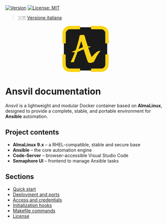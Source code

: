 [![Version](https://img.shields.io/badge/version-v0.1.13--beta-blue)](#)
[![License: MIT](https://img.shields.io/badge/License-MIT-yellow.svg)](https://opensource.org/licenses/MIT)

> 🇮🇹 [Versione italiana](../it/index.md)

<p align="center">
  <img src="../../front/html/img/logo.svg" alt="Ansvil logo" width="150">
</p>

# Ansvil documentation

Ansvil is a lightweight and modular Docker container based on **AlmaLinux**, designed to provide a complete, stable, and portable environment for **Ansible** automation.

## Project contents

- **AlmaLinux 9.x** – a RHEL-compatible, stable and secure base
- **Ansible** – the core automation engine
- **Code-Server** – browser-accessible Visual Studio Code
- **Semaphore UI** – frontend to manage Ansible tasks

## Sections

- [Quick start](quick-start.md)
- [Deployment and ports](deployment.md)
- [Access and credentials](access.md)
- [Initialization hooks](hooks.md)
- [Makefile commands](makefile.md)
- [License](license.md)

